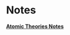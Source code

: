 # Notes
[**Atomic Theories Notes**](https://github.com/GeetanshGautam0/Chem11/blob/master/Atomic%20Theories.md)
